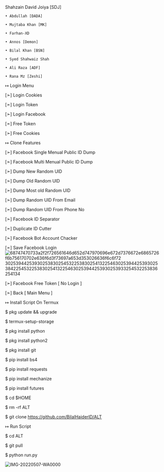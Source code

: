 

Shahzain David Joiya [SDJ]

    • Abdullah [DADA]

    • Mujtaba Khan [MK]

    • Farhan-XD 

    • Annos [Demon]

    • Bilal Khan [BSN]

    • Syed Shahwaiz Shah 

    • Ali Raza [ADF]

    • Rana Mz [Zeshi]

↦ Login Menu

[➣] Login Cookies 

[➣] Login Token  

[➣] Login Facebook

[➣] Free Token

[➣] Free Cookies 

↦ Clone Features

[➣] Facebook Single Menual Public ID Dump

[➣] Facebook Multi Menual Public ID Dump

[➣] Dump New Random UID

[➣] Dump Old Random UID  

[➣] Dump Most old Random UID

[➣] Dump Random UID From Email

[➣] Dump Random UID From Phone No

[➣] Facebook ID Separator

[➣] Duplicate ID Cutter

[➣] Facebook Bot Account Chacker

[➣] Save Facebook Login
![68747470733a2f2f726561646d652d747970696e672d7376672e6865726f6b756170702e636f6d3f73697a653d353026636f6c6f72 30253944253930253830254532253830254132254630253944253930253842254532253830254132254630253944253930253933254532253836254134](https://user-images.githubusercontent.com/105105892/167249819-0129f252-54ef-4f54-84c9-8ce5d6a663b9.svg)

[➣] Facebook Free Token [ No Login ]

[➣] Back [ Main Menu ]

↦ Install Script On Termux

$ pkg update && upgrade  

$ termux-setup-storage  

$ pkg install python 

$ pkg install python2

$ pkg install git  

$ pip install bs4  

$ pip install requests  

$ pip install mechanize  

$ pip install futures 

$ cd $HOME

$ rm -rf ALT  

$ git clone https://github.com/BilalHaiderID/ALT

↦ Run Script

$ cd ALT  

$ git pull  

$ python run.py


![IMG-20220507-WA0000](https://user-images.githubusercontent.com/105105892/167249624-16064bb9-a1f1-4dc9-bf6f-a4c656ca6414.jpg)

